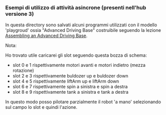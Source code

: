 
### Esempi di utilizzo di attività asincrone (presenti nell'hub versione 3)

In questa directory sono salvati alcuni programmi
utilizzati con il modello 'playgroud' ossia "Advanced Driving Base"
costruibile seguendo la lezione [Assembling an Advanced Driving Base](https://education.lego.com/en-us/lessons/prime-competition-ready/assembling-an-advanced-driving-base/).

Nota:

Ho trovato utile caricarei gli slot seguendo questa bozza di schema:
* slot 0 e 1 rispettivamente motori avanti e motori indietro (mezza rotazione)
* slot 2 e 3 rispettivamente buldozer up e buldozer down
* slot 4 e 5 rispettivamente liftArm up e liftArm down
* slot 6 e 7 rispettivamente spin a sinistra e spin a destra
* slot 8 e 9 rispettivamente tank a sinistra e tank a destra

In questo modo posso pilotare parzialmente il robot 'a mano' selezionando
sul campo lo slot e quindi l'azione.

